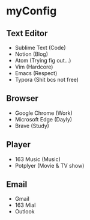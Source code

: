 # myConfig
## Text Editor
- Sublime Text (Code)
- Notion (Blog)
- Atom (Trying fig out...)
- Vim (Hardcore)
- Emacs (Respect)
- Typora (Shit bcs not free)
## Browser
- Google Chrome (Work)
- Microsoft Edge (Dayly)
- Brave (Study)
## Player
- 163 Music (Music)
- Potplyer (Movie & TV show)
## Email
- Gmail
- 163 Mial
- Outlook
